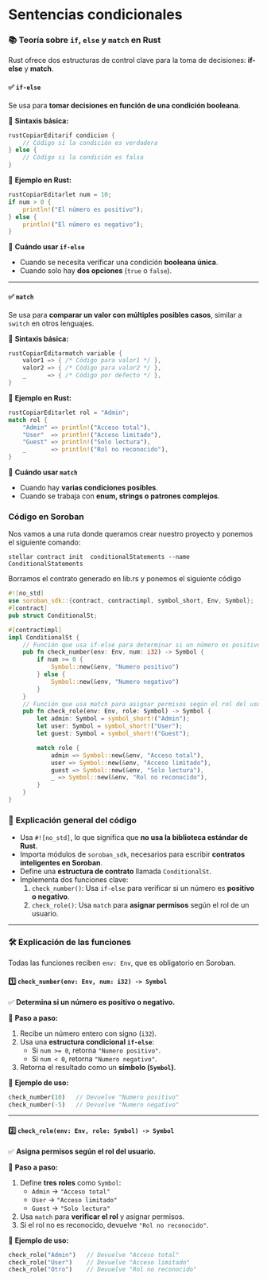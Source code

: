 # Sentencias condicionales

### 📚 **Teoría sobre `if`, `else` y `match` en Rust**

Rust ofrece dos estructuras de control clave para la toma de decisiones: **if-else** y **match**.

#### ✅ **`if-else`**

Se usa para **tomar decisiones en función de una condición booleana**.

📌 **Sintaxis básica:**

```rust
rustCopiarEditarif condicion {
    // Código si la condición es verdadera
} else {
    // Código si la condición es falsa
}
```

📌 **Ejemplo en Rust:**

```rust
rustCopiarEditarlet num = 10;
if num > 0 {
    println!("El número es positivo");
} else {
    println!("El número es negativo");
}
```

📌 **Cuándo usar `if-else`**

* Cuando se necesita verificar una condición **booleana única**.
* Cuando solo hay **dos opciones** (`true` o `false`).

***

#### ✅ **`match`**

Se usa para **comparar un valor con múltiples posibles casos**, similar a `switch` en otros lenguajes.

📌 **Sintaxis básica:**

```rust
rustCopiarEditarmatch variable {
    valor1 => { /* Código para valor1 */ },
    valor2 => { /* Código para valor2 */ },
    _      => { /* Código por defecto */ },
}
```

📌 **Ejemplo en Rust:**

```rust
rustCopiarEditarlet rol = "Admin";
match rol {
    "Admin" => println!("Acceso total"),
    "User"  => println!("Acceso limitado"),
    "Guest" => println!("Solo lectura"),
    _       => println!("Rol no reconocido"),
}
```

📌 **Cuándo usar `match`**

* Cuando hay **varias condiciones posibles**.
* Cuando se trabaja con **enum, strings o patrones complejos**.



### Código en Soroban



Nos vamos a una ruta donde queramos crear nuestro proyecto y ponemos el siguiente comando:

```
stellar contract init  conditionalStatements --name ConditionalStatements
```

Borramos el contrato generado en  lib.rs y ponemos el siguiente código

```rust
#![no_std]
use soroban_sdk::{contract, contractimpl, symbol_short, Env, Symbol};
#[contract]
pub struct ConditionalSt;

#[contractimpl]
impl ConditionalSt {
    // Función que usa if-else para determinar si un número es positivo o negativo.
    pub fn check_number(env: Env, num: i32) -> Symbol {
        if num >= 0 {
            Symbol::new(&env, "Numero positivo")
        } else {
            Symbol::new(&env, "Numero negativo")
        }
    }
    // Función que usa match para asignar permisos según el rol del usuario.
    pub fn check_role(env: Env, role: Symbol) -> Symbol {
        let admin: Symbol = symbol_short!("Admin");
        let user: Symbol = symbol_short!("User");
        let guest: Symbol = symbol_short!("Guest");

        match role {
            admin => Symbol::new(&env, "Acceso total"),
            user => Symbol::new(&env, "Acceso limitado"),
            guest => Symbol::new(&env, "Solo lectura"),
            _ => Symbol::new(&env, "Rol no reconocido"),
        }
    }
}
```

### 📌 **Explicación general del código**

* Usa `#![no_std]`, lo que significa que **no usa la biblioteca estándar de Rust**.
* Importa módulos de `soroban_sdk`, necesarios para escribir **contratos inteligentes en Soroban**.
* Define una **estructura de contrato** llamada `ConditionalSt`.
* Implementa dos funciones clave:
  1. `check_number()`: Usa `if-else` para verificar si un número es **positivo o negativo**.
  2. `check_role()`: Usa `match` para **asignar permisos** según el rol de un usuario.

***

### 🛠 **Explicación de las funciones**

Todas las funciones reciben `env: Env`, que es obligatorio en Soroban.

#### 1️⃣ **`check_number(env: Env, num: i32) -> Symbol`**

✅ **Determina si un número es positivo o negativo.**

📌 **Paso a paso:**

1. Recibe un número entero con signo (`i32`).
2. Usa una **estructura condicional `if-else`**:
   * Si `num >= 0`, retorna `"Numero positivo"`.
   * Si `num < 0`, retorna `"Numero negativo"`.
3. Retorna el resultado como un **símbolo (`Symbol`)**.

📌 **Ejemplo de uso:**

```rust
check_number(10)   // Devuelve "Numero positivo"
check_number(-5)   // Devuelve "Numero negativo"
```

***

#### 2️⃣ **`check_role(env: Env, role: Symbol) -> Symbol`**

✅ **Asigna permisos según el rol del usuario.**

📌 **Paso a paso:**

1. Define **tres roles** como `Symbol`:
   * `Admin` → `"Acceso total"`
   * `User` → `"Acceso limitado"`
   * `Guest` → `"Solo lectura"`
2. Usa `match` para **verificar el rol** y asignar permisos.
3. Si el rol no es reconocido, devuelve `"Rol no reconocido"`.

📌 **Ejemplo de uso:**

```rust
check_role("Admin")   // Devuelve "Acceso total"
check_role("User")    // Devuelve "Acceso limitado"
check_role("Otro")    // Devuelve "Rol no reconocido"
```

